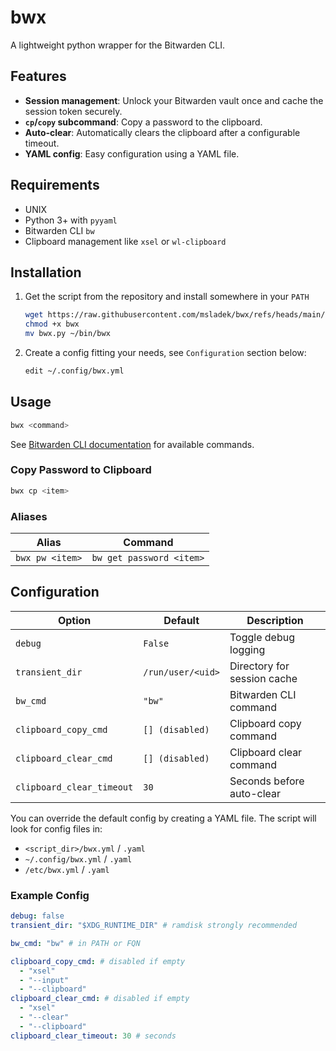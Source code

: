 # bwx

A lightweight python wrapper for the Bitwarden CLI.

## Features

- **Session management**: Unlock your Bitwarden vault once and cache the session token securely.
- **`cp`/`copy` subcommand**: Copy a password to the clipboard.
- **Auto‑clear**: Automatically clears the clipboard after a configurable timeout.
- **YAML config**: Easy configuration using a YAML file.

## Requirements
- UNIX
- Python 3+ with `pyyaml`
- Bitwarden CLI `bw`
- Clipboard management like `xsel` or `wl-clipboard`

## Installation

1. Get the script from the repository and install somewhere in your `PATH`
   ```bash
   wget https://raw.githubusercontent.com/msladek/bwx/refs/heads/main/bwx.py
   chmod +x bwx
   mv bwx.py ~/bin/bwx
   ```
2. Create a config fitting your needs, see `Configuration` section below:
   ```bash
   edit ~/.config/bwx.yml
   ```

## Usage

```bash
bwx <command>
```
See [Bitwarden CLI documentation](https://bitwarden.com/help/cli/) for available commands.

### Copy Password to Clipboard

```bash
bwx cp <item>
```

### Aliases

| Alias | Command |
|-------|------------------------------------|
| `bwx pw <item>` | `bw get password <item>` |

## Configuration

| Option                    | Default           | Description                 |             
|---------------------------|-------------------|-----------------------------|
| `debug`                   | `False`           | Toggle debug logging        |
| `transient_dir`           | `/run/user/<uid>` | Directory for session cache |
| `bw_cmd`                  | `"bw"`            | Bitwarden CLI command       |
| `clipboard_copy_cmd`      | `[] (disabled)`   | Clipboard copy command      |
| `clipboard_clear_cmd`     | `[] (disabled)`   | Clipboard clear command     |
| `clipboard_clear_timeout` | `30`              | Seconds before auto-clear   |

You can override the default config by creating a YAML file.
The script will look for config files in:

- `<script_dir>/bwx.yml` / `.yaml`
- `~/.config/bwx.yml` / `.yaml`
- `/etc/bwx.yml` / `.yaml`

### Example Config

```yaml
debug: false
transient_dir: "$XDG_RUNTIME_DIR" # ramdisk strongly recommended

bw_cmd: "bw" # in PATH or FQN

clipboard_copy_cmd: # disabled if empty
  - "xsel"
  - "--input"
  - "--clipboard"
clipboard_clear_cmd: # disabled if empty
  - "xsel"
  - "--clear"
  - "--clipboard"
clipboard_clear_timeout: 30 # seconds
```
